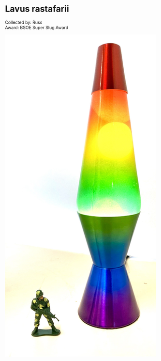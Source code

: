 # Lavus rastafarii

Collected by: Russ   
Award: BSOE Super Slug Award  

<img src='IMG_9678.jpg' alt='IMG_9678' width='500'/>
